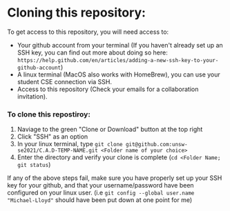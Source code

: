 # Cloning this repository: 

To get access to this repository, you will need access to: 
* Your github account from your terminal (If you haven't already set up an SSH key, 
you can find out more about doing so here: 
`https://help.github.com/en/articles/adding-a-new-ssh-key-to-your-github-account`) 
* A linux terminal (MacOS also works with HomeBrew), you can
use your student CSE connection via SSH. 
* Access to this repository (Check your emails for a collaboration invitation). 

### To clone this repostiroy:
1. Naviage to the green "Clone or Download" button at the top right
2. Click "SSH" as an option 
3. In your linux terminal, type `git clone git@github.com:unsw-se2021/C.A.D-TEMP-NAME.git <Folder name of your choice>`
4. Enter the directory and verify your clone is complete (`cd <Folder Name; git status`)

If any of the above steps fail, make sure you have properly set up your SSH key for your github, and
that your username/password have been configured on your linux user. 
(i.e `git config --global user.name "Michael-Lloyd"` should have been put down at one point for me) 
